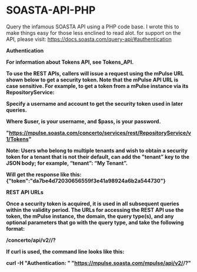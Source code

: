# SOASTA-API-PHP
Query the infamous SOASTA API using a PHP code base.
I wrote this to make things easy for those less enclined to read alot.
for support on the API, please visit: https://docs.soasta.com/query-api/#authentication

<b>Authentication<b/>

For information about Tokens API, see Tokens_API.

To use the REST APIs, callers will issue a request using the mPulse URL shown below to get a security token. Note that the mPulse API URL is case sensitive. For example, to get a token from a mPulse instance via its RepositoryService:

Specify a username and account to get the security token used in later queries.

Where $user, is your username, and $pass, is your password.

"https://mpulse.soasta.com/concerto/services/rest/RepositoryService/v1/Tokens"

Note: Users who belong to multiple tenants and wish to obtain a security token for a tenant that is not their default, can add the "tenant” key to the JSON body; for example, “tenant”: “My Tenant”.

Will get the response like this: {"token":"da7be4d72030656559f3e41a98924a6b2a544730"}

<b>REST API URLs<b/>

Once a security token is acquired, it is used in all subsequent queries within the validity period. The URLs for accessing the REST API use the token, the mPulse instance, the domain, the query type(s), and any optional parameters that go with the query type, and take the following format:

/concerto/api/v2/<api-key>/<query-type>?<optional parameters>

If curl is used, the command line looks like this:

curl -H "Authentication: <security token>" "https://mpulse.soasta.com/mpulse/api/v2/<api-key>/<query type>?<optional parameters>"
